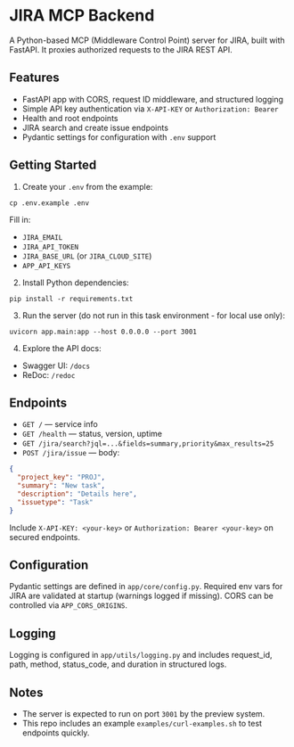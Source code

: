 # JIRA MCP Backend

A Python-based MCP (Middleware Control Point) server for JIRA, built with FastAPI. It proxies authorized requests to the JIRA REST API.

## Features
- FastAPI app with CORS, request ID middleware, and structured logging
- Simple API key authentication via `X-API-KEY` or `Authorization: Bearer`
- Health and root endpoints
- JIRA search and create issue endpoints
- Pydantic settings for configuration with `.env` support

## Getting Started

1) Create your `.env` from the example:
```
cp .env.example .env
```
Fill in:
- `JIRA_EMAIL`
- `JIRA_API_TOKEN`
- `JIRA_BASE_URL` (or `JIRA_CLOUD_SITE`)
- `APP_API_KEYS`

2) Install Python dependencies:
```
pip install -r requirements.txt
```

3) Run the server (do not run in this task environment - for local use only):
```
uvicorn app.main:app --host 0.0.0.0 --port 3001
```

4) Explore the API docs:
- Swagger UI: `/docs`
- ReDoc: `/redoc`

## Endpoints

- `GET /` — service info
- `GET /health` — status, version, uptime
- `GET /jira/search?jql=...&fields=summary,priority&max_results=25`
- `POST /jira/issue` — body:
```json
{
  "project_key": "PROJ",
  "summary": "New task",
  "description": "Details here",
  "issuetype": "Task"
}
```

Include `X-API-KEY: <your-key>` or `Authorization: Bearer <your-key>` on secured endpoints.

## Configuration

Pydantic settings are defined in `app/core/config.py`. Required env vars for JIRA are validated at startup (warnings logged if missing). CORS can be controlled via `APP_CORS_ORIGINS`.

## Logging

Logging is configured in `app/utils/logging.py` and includes request_id, path, method, status_code, and duration in structured logs.

## Notes

- The server is expected to run on port `3001` by the preview system.
- This repo includes an example `examples/curl-examples.sh` to test endpoints quickly.
